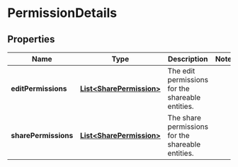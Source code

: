 # PermissionDetails

## Properties
Name | Type | Description | Notes
------------ | ------------- | ------------- | -------------
**editPermissions** | [**List&lt;SharePermission&gt;**](SharePermission.md) | The edit permissions for the shareable entities. | 
**sharePermissions** | [**List&lt;SharePermission&gt;**](SharePermission.md) | The share permissions for the shareable entities. | 
